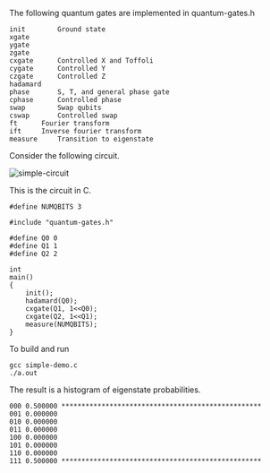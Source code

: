 The following quantum gates are implemented in quantum-gates.h
```
init		Ground state
xgate
ygate
zgate
cxgate		Controlled X and Toffoli
cygate		Controlled Y
czgate		Controlled Z
hadamard
phase		S, T, and general phase gate
cphase		Controlled phase
swap		Swap qubits
cswap		Controlled swap
ft		Fourier transform
ift		Inverse fourier transform
measure		Transition to eigenstate
```

Consider the following circuit.

![simple-circuit](https://github.com/user-attachments/assets/5ba71f35-ba8d-4fb9-9a56-d5a9d0937bed)

This is the circuit in C.

```
#define NUMQBITS 3

#include "quantum-gates.h"

#define Q0 0
#define Q1 1
#define Q2 2

int
main()
{
	init();
	hadamard(Q0);
	cxgate(Q1, 1<<Q0);
	cxgate(Q2, 1<<Q1);
	measure(NUMQBITS);
}
```

To build and run

```
gcc simple-demo.c
./a.out
```

The result is a histogram of eigenstate probabilities.
```
000 0.500000 **************************************************
001 0.000000 
010 0.000000 
011 0.000000 
100 0.000000 
101 0.000000 
110 0.000000 
111 0.500000 **************************************************
```
